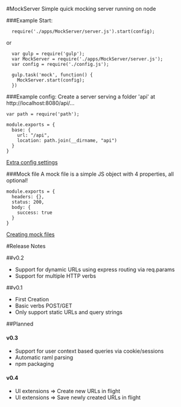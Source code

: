 #MockServer
Simple quick mocking server running on node

###Example Start:
```
  require('./apps/MockServer/server.js').start(config);
```
or
```
  var gulp = require('gulp');
  var MockServer = require('./apps/MockServer/server.js');
  var config = require('./config.js');

  gulp.task('mock', function() {
    MockServer.start(config);
  })
```

###Example config:
Create a server serving a folder 'api' at http://localhost:8080/api/...
```
var path = require('path');

module.exports = {
  base: {
    url: "/api",
    location: path.join(__dirname, "api")
  }
}
```
[Extra config settings](docs/config.md)

###Mock file
A mock file is a simple JS object with 4 properties, all optional!
```
module.exports = {
  headers: {},
  status: 200,
  body: {
    success: true
  }
}
```
[Creating mock files](docs/mockfiles.md)

#Release Notes

##v0.2
- Support for dynamic URLs using express routing via req.params
- Support for multiple HTTP verbs

##v0.1
- First Creation
- Basic verbs POST/GET
- Only support static URLs and query strings


##Planned

#### v0.3
- Support for user context based queries via cookie/sessions
- Automatic raml parsing
- npm packaging

#### v0.4
- UI extensions => Create new URLs in flight
- UI extensions => Save newly created URLs in flight
